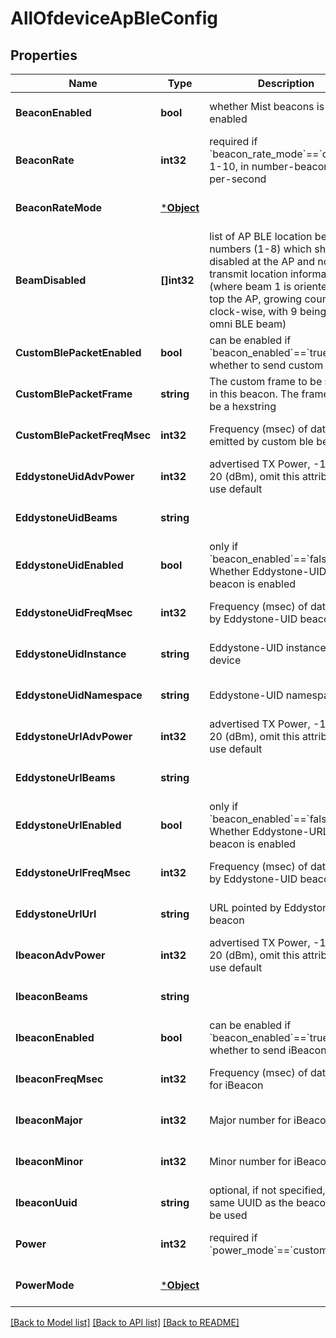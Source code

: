 # AllOfdeviceApBleConfig

## Properties
Name | Type | Description | Notes
------------ | ------------- | ------------- | -------------
**BeaconEnabled** | **bool** | whether Mist beacons is enabled | [optional] [default to false]
**BeaconRate** | **int32** | required if &#x60;beacon_rate_mode&#x60;&#x3D;&#x3D;&#x60;custom&#x60;, 1-10, in number-beacons-per-second | [optional] [default to 0]
**BeaconRateMode** | [***Object**](.md) |  | [optional] [default to null]
**BeamDisabled** | **[]int32** | list of AP BLE location beam numbers (1-8) which should be disabled at the AP and not transmit location information (where beam 1 is oriented at the top the AP, growing counter-clock-wise, with 9 being the omni BLE beam) | [optional] [default to null]
**CustomBlePacketEnabled** | **bool** | can be enabled if &#x60;beacon_enabled&#x60;&#x3D;&#x3D;&#x60;true&#x60;, whether to send custom packet | [optional] [default to false]
**CustomBlePacketFrame** | **string** | The custom frame to be sent out in this beacon. The frame must be a hexstring | [optional] [default to null]
**CustomBlePacketFreqMsec** | **int32** | Frequency (msec) of data emitted by custom ble beacon | [optional] [default to 0]
**EddystoneUidAdvPower** | **int32** | advertised TX Power, -100 to 20 (dBm), omit this attribute to use default | [optional] [default to 0]
**EddystoneUidBeams** | **string** |  | [optional] [default to null]
**EddystoneUidEnabled** | **bool** | only if &#x60;beacon_enabled&#x60;&#x3D;&#x3D;&#x60;false&#x60;, Whether Eddystone-UID beacon is enabled | [optional] [default to false]
**EddystoneUidFreqMsec** | **int32** | Frequency (msec) of data emmit by Eddystone-UID beacon | [optional] [default to 0]
**EddystoneUidInstance** | **string** | Eddystone-UID instance for the device | [optional] [default to null]
**EddystoneUidNamespace** | **string** | Eddystone-UID namespace | [optional] [default to null]
**EddystoneUrlAdvPower** | **int32** | advertised TX Power, -100 to 20 (dBm), omit this attribute to use default | [optional] [default to 0]
**EddystoneUrlBeams** | **string** |  | [optional] [default to null]
**EddystoneUrlEnabled** | **bool** | only if &#x60;beacon_enabled&#x60;&#x3D;&#x3D;&#x60;false&#x60;, Whether Eddystone-URL beacon is enabled | [optional] [default to false]
**EddystoneUrlFreqMsec** | **int32** | Frequency (msec) of data emit by Eddystone-UID beacon | [optional] [default to 0]
**EddystoneUrlUrl** | **string** | URL pointed by Eddystone-URL beacon | [optional] [default to null]
**IbeaconAdvPower** | **int32** | advertised TX Power, -100 to 20 (dBm), omit this attribute to use default | [optional] [default to 0]
**IbeaconBeams** | **string** |  | [optional] [default to null]
**IbeaconEnabled** | **bool** | can be enabled if &#x60;beacon_enabled&#x60;&#x3D;&#x3D;&#x60;true&#x60;, whether to send iBeacon | [optional] [default to false]
**IbeaconFreqMsec** | **int32** | Frequency (msec) of data emmit for iBeacon | [optional] [default to 0]
**IbeaconMajor** | **int32** | Major number for iBeacon | [optional] [default to null]
**IbeaconMinor** | **int32** | Minor number for iBeacon | [optional] [default to null]
**IbeaconUuid** | **string** | optional, if not specified, the same UUID as the beacon will be used | [optional] [default to null]
**Power** | **int32** | required if &#x60;power_mode&#x60;&#x3D;&#x3D;&#x60;custom&#x60; | [optional] [default to 9]
**PowerMode** | [***Object**](.md) |  | [optional] [default to null]

[[Back to Model list]](../README.md#documentation-for-models) [[Back to API list]](../README.md#documentation-for-api-endpoints) [[Back to README]](../README.md)

